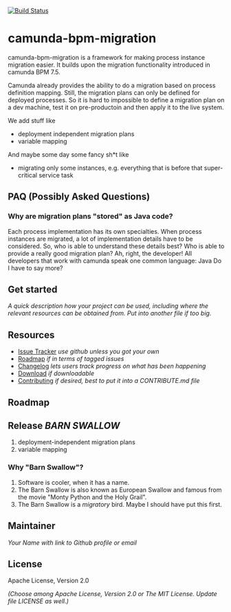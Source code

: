 [![Build Status](https://travis-ci.org/holisticon/camunda-bpm-migration.svg?branch=develop)](https://travis-ci.org/holisticon/camunda-bpm-migration)

# camunda-bpm-migration

camunda-bpm-migration is a framework for making process instance migration easier.
It builds upon the migration functionality introduced in camunda BPM 7.5.

Camunda already provides the ability to do a migration based on process definition mapping.
Still, the migration plans can only be defined for deployed processes. So it is hard to impossible to define a migration plan on a dev machine, test it on pre-productoin and then apply it to the live system.

We add stuff like
* deployment independent migration plans
* variable mapping

And maybe some day some fancy sh*t like
* migrating only some instances, e.g. everything that is before that super-critical service task

## PAQ (Possibly Asked Questions)

### Why are migration plans "stored" as Java code?
Each process implementation has its own specialties. When process instances are migrated, a lot of implementation details have to be considered.
So, who is able to understand these details best? Who is able to provide a really good migration plan?
Ah, right, the developer!
All developers that work with camunda speak one common language: Java
Do I have to say more?

## Get started

_A quick description how your project can be used, including where the relevant resources can be obtained from.
Put into another file if too big._


## Resources

* [Issue Tracker](link-to-issue-tracker) _use github unless you got your own_
* [Roadmap](link-to-issue-tracker-filter) _if in terms of tagged issues_
* [Changelog](link-to-changelog) _lets users track progress on what has been happening_
* [Download](link-to-downloadable-archive) _if downloadable_
* [Contributing](link-to-contribute-guide) _if desired, best to put it into a CONTRIBUTE.md file_


## Roadmap

## Release _*BARN SWALLOW*_
1. deployment-independent migration plans
1. variable mapping

### Why "Barn Swallow"?
1. Software is cooler, when it has a name.
1. The Barn Swallow is also known as European Swallow and famous from the movie "Monty Python and the Holy Grail".
1. The Barn Swallow is a _migratory_ bird. Maybe I should have put this first.


## Maintainer

_Your Name with link to Github profile or email_


## License

Apache License, Version 2.0

_(Choose among Apache License, Version 2.0 or The MIT License. Update file LICENSE as well.)_
